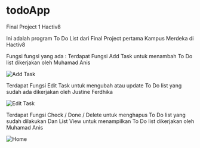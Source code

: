 # todoApp
Final Project 1 Hactiv8

Ini adalah program To Do List dari Final Project pertama Kampus Merdeka di Hactiv8

Fungsi fungsi yang ada  :
Terdapat Fungsi Add Task untuk menambah To Do list dikerjakan oleh Muhamad Anis


![Add Task](https://user-images.githubusercontent.com/115199962/197787375-d9b5ca0c-c69c-4f42-aa3a-3bd841d08fb2.png)

Terdapat Fungsi Edit Task untuk mengubah atau update To Do list yang sudah ada dikerjakan oleh Justine Ferdhika


![Edit Task](https://user-images.githubusercontent.com/115199962/197787438-d30ea3a5-15b3-4ef2-9395-eb7df0a67e3f.png)

Terdapat Fungsi Check / Done / Delete untuk menghapus To Do list yang sudah dilakukan
Dan List View untuk menampilkan To Do list dikerjakan oleh Muhamad Anis

![Home](https://user-images.githubusercontent.com/115199962/197787470-05a791f3-e34e-4aa1-b9e1-d732aff40e1b.png)

